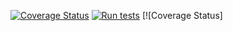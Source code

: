 <a href='https://coveralls.io/github/iAmNsengi/Backend-Portfolio-Typescript?branch=main'><img src='https://coveralls.io/repos/github/iAmNsengi/Backend-Portfolio-Typescript/badge.svg?branch=main' alt='Coverage Status' /></a>
[![Run tests](https://github.com/iamnsengi/Backend-Portfolio-Typescript/actions/workflows/tests.yml/badge.svg?branch=develop)](https://github.com/mr3nz1/my-brand-paterne-backend/actions/workflows/tests.yml) [![Coverage Status]
